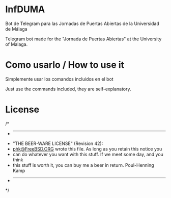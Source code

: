 # InfDUMA

Bot de Telegram para las Jornadas de Puertas Abiertas de la Universidad de Málaga

Telegram bot made for the "Jornada de Puertas Abiertas" at the University of Malaga.

# Como usarlo / How to use it

Simplemente usar los comandos incluidos en el bot

Just use the commands included, they are self-explanatory.

# License

/*
 * ----------------------------------------------------------------------------
 * "THE BEER-WARE LICENSE" (Revision 42):
 * <phk@FreeBSD.ORG> wrote this file.  As long as you retain this notice you
 * can do whatever you want with this stuff. If we meet some day, and you think
 * this stuff is worth it, you can buy me a beer in return.   Poul-Henning Kamp
 * ----------------------------------------------------------------------------
 */
